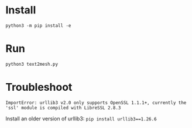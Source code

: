 # Install

```
python3 -m pip install -e
```

# Run

```
python3 text2mesh.py
```

# Troubleshoot

```
ImportError: urllib3 v2.0 only supports OpenSSL 1.1.1+, currently the 'ssl' module is compiled with LibreSSL 2.8.3
```

Install an older version of urllib3: `pip install urllib3==1.26.6`
